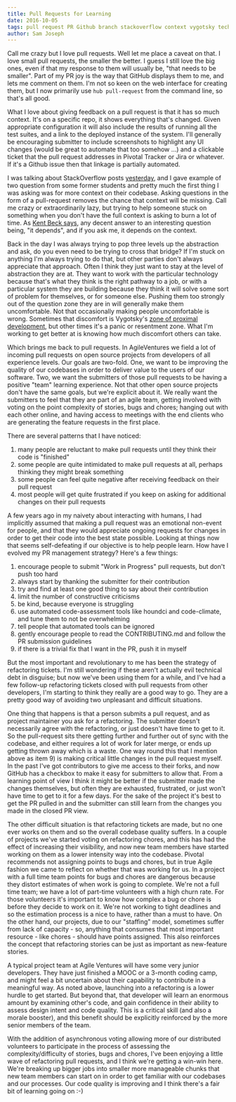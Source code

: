 ```yaml
---
title: Pull Requests for Learning
date: 2016-10-05
tags: pull request PR Github branch stackoverflow context vygotsky technical debt tracker voting chore story bug
author: Sam Joseph
---
```



Call me crazy but I love pull requests.  Well let me place a caveat on that.  I love small pull requests, the smaller the better.  I guess I still love the big ones, even if that my response to them will usually be, "that needs to be smaller".  Part of my PR joy is the way that GitHub displays them to me, and lets me comment on them.  I'm not so keen on the web interface for creating them, but I now primarily use `hub pull-request` from the command line, so that's all good.

What I love about giving feedback on a pull request is that it has so much context.  It's on a specific repo, it shows everything that's changed.  Given appropriate configuration it will also include the results of running all the test suites, and a link to the deployed instance of the system.  I'll generally be encouraging submitter to include screenshots to highlight any UI changes (would be great to automate that too somehow ...) and a clickable ticket that the pull request addresses in Pivotal Tracker or Jira or whatever.  If it's a Github issue then that linkage is partially automated.

I was talking about StackOverflow posts [yesterday](http://nonprofits.agileventures.org/2016/10/04/anatomy-of-a-question/), and I gave example of two question from some former students and pretty much the first thing I was asking was for more context on their codebase.  Asking questions in the form of a pull-request removes the chance that context will be missing.  Call me crazy or extraordinarily lazy, but trying to help someone stuck on something when you don't have the full context is asking to burn a lot of time.  As [Kent Beck says](http://nonprofits.agileventures.org/2016/10/04/anatomy-of-a-question/), any decent answer to an interesting question being, "it depends", and if you ask me, it depends on the context.

Back in the day I was always trying to pop three levels up the abstraction and ask, do you even need to be trying to cross that bridge?  If I'm stuck on anything I'm always trying to do that, but other parties don't always appreciate that approach.  Often I think they just want to stay at the level of abstraction they are at.  They want to work with the particular technology because that's what they think is the right pathway to a job, or with a particular system they are building because they think it will solve some sort of problem for themselves, or for someone else.  Pushing them too strongly out of the question zone they are in will generally make them uncomfortable.  Not that occasionally making people uncomfortable is wrong.  Sometimes that discomfort is Vygotsky's [zone of proximal development](https://en.wikipedia.org/wiki/Zone_of_proximal_development), but other times it's a panic or resentment zone.  What I'm working to get better at is knowing how much discomfort others can take.

Which brings me back to pull requests.  In AgileVentures we field a lot of incoming pull requests on open source projects from developers of all experience levels.  Our goals are two-fold.  One, we want to be improving the quality of our codebases in order to deliver value to the users of our software.  Two, we want the submitters of those pull requests to be having a positive "team" learning experience.  Not that other open source projects don't have the same goals, but we're explicit about it.  We really want the submitters to feel that they are part of an agile team, getting involved with voting on the point complexity of stories, bugs and chores; hanging out with each other online, and having access to meetings with the end clients who are generating the feature requests in the first place.

There are several patterns that I have noticed:

1) many people are reluctant to make pull requests until they think their code is "finished"
2) some people are quite intimidated to make pull requests at all, perhaps thinking they might break something
3) some people can feel quite negative after receiving feedback on their pull request
4) most people will get quite frustrated if you keep on asking for additional changes on their pull requests

A few years ago in my naivety about interacting with humans, I had implicitly assumed that making a pull request was an emotional non-event for people, and that they would appreciate ongoing requests for changes in order to get their code into the best state possible.  Looking at things now that seems self-defeating if our objective is to help people learn.  How have I evolved my PR management strategy?  Here's a few things:

1) encourage people to submit "Work in Progress" pull requests, but don't push too hard
2) always start by thanking the submitter for their contribution
3) try and find at least one good thing to say about their contribution
4) limit the number of constructive criticisms
5) be kind, because everyone is struggling
6) use automated code-assessment tools like houndci and code-climate, and tune them to not be overwhelming
7) tell people that automated tools can be ignored
8) gently encourage people to read the CONTRIBUTING.md and follow the PR submission guidelines
9) if there is a trivial fix that I want in the PR, push it in myself

But the most important and revolutionary to me has been the strategy of refactoring tickets.  I'm still wondering if these aren't actually evil technical debt in disguise; but now we've been using them for a while, and I've had a few follow-up refactoring tickets closed with pull requests from other developers, I'm starting to think they really are a good way to go.  They are a pretty good way of avoiding two unpleasant and difficult situations.

One thing that happens is that a person submits a pull request, and as project maintainer you ask for a refactoring.  The submitter doesn't necessarily agree with the refactoring, or just doesn't have time to get to it.  So the pull-request sits there getting further and further out of sync with the codebase, and either requires a lot of work for later merge, or ends up getting thrown away which is a waste.  One way round this that I mention above as item 9) is making critical little changes in the pull request myself.  In the past I've got contributors to give me access to their forks, and now GitHub has a checkbox to make it easy for submitters to allow that.  From a learning point of view I think it might be better if the submitter made the changes themselves, but often they are exhausted, frustrated, or just won't have time to get to it for a few days.  For the sake of the project it's best to get the PR pulled in and the submitter can still learn from the changes you made in the closed PR view.

The other difficult situation is that refactoring tickets are made, but no one ever works on them and so the overall codebase quality suffers.  In a couple of projects we've started voting on refactoring chores, and this has had the effect of increasing their visibility, and now new team members have started working on them as a lower intensity way into the codebase.  Pivotal recommends not assigning points to bugs and chores, but in true Agile fashion we came to reflect on whether that was working for us.  In a project with a full time team points for bugs and chores are dangerous because they distort estimates of when work is going to complete.  We're not a full time team; we have a lot of part-time volunteers with a high churn rate.  For those volunteers it's important to know how complex a bug or chore is before they decide to work on it.  We're not working to tight deadlines and so the estimation process is a nice to have, rather than a must to have.  On the other hand, our projects, due to our "staffing" model, sometimes suffer from lack of capacity - so, anything that consumes that most important resource - like chores - should have points assigned.  This also reinforces the concept that refactoring stories can be just as important as new-feature stories.

A typical project team at Agile Ventures will have some very junior developers.  They have just finished a MOOC or a 3-month coding camp, and might feel a bit uncertain about their capability to contribute in a meaningful way.  As noted above, launching into a refactoring is a lower hurdle to get started.  But beyond that, that developer will learn an enormous amount by examining other's code, and gain confidence in their ability to assess design intent and code quality.  This is a critical skill (and also a morale booster), and this benefit should be explicitly reinforced by the more senior members of the team.

With the addition of asynchronous voting allowing more of our distributed volunteers to participate in the process of assessing the complexity/difficulty of stories, bugs and chores, I've been enjoying a little wave of refactoring pull requests, and I think we're getting a win-win here.  We're breaking up bigger jobs into smaller more manageable chunks that new team members can start on in order to get familiar with our codebases and our processes.  Our code quality is improving and I think there's a fair bit of learning going on :-)





